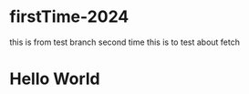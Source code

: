 # firstTime-2024
this is from test branch
second time
this is to test about fetch
<h1> Hello World </h1>
